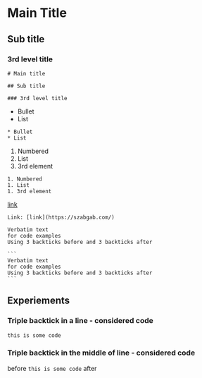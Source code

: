 # Main Title

## Sub title

### 3rd level title

```
# Main title

## Sub title

### 3rd level title
```

* Bullet
* List

```
* Bullet
* List
```

1. Numbered
1. List
1. 3rd element

```
1. Numbered
1. List
1. 3rd element
```

[link](https://szabgab.com/)

```
Link: [link](https://szabgab.com/)
```

```
Verbatim text
for code examples
Using 3 backticks before and 3 backticks after
```

    ```
    Verbatim text
    for code examples
    Using 3 backticks before and 3 backticks after
    ```

## Experiements

### Triple backtick in a line - considered code

```this is some code```

### Triple backtick in the middle of line - considered code

before ```this is some code``` after







